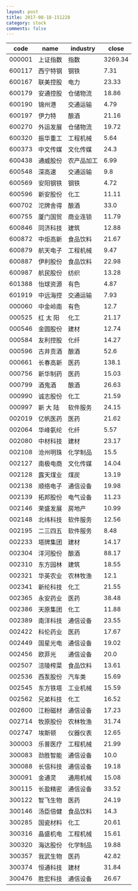 ```yaml
---
layout: post
title: 2017-08-18-151228
category: stock
comments: false
---
```

| code   |   name   |  industry  |  close  |
|--------|----------|------------|---------|
| 000001 | 上证指数 |    指数    | 3269.34 |
| 600117 | 西宁特钢 |    钢铁    |   7.31  |
| 600167 | 联美控股 |    电力    |  23.33  |
| 600179 | 安通控股 |  仓储物流  |  18.86  |
| 600190 |  锦州港  |  交通运输  |   4.79  |
| 600197 |  伊力特  |    酿酒    |  21.16  |
| 600270 | 外运发展 |  仓储物流  |  19.72  |
| 600320 | 振华重工 |  工程机械  |   5.64  |
| 600373 | 中文传媒 |  文化传媒  |   24.3  |
| 600438 | 通威股份 | 农产品加工 |   6.99  |
| 600548 |  深高速  |  交通运输  |   9.8   |
| 600569 | 安阳钢铁 |    钢铁    |   4.72  |
| 600596 | 新安股份 |    化工    |  11.11  |
| 600702 | 沱牌舍得 |    酿酒    |   33.0  |
| 600755 | 厦门国贸 |  商业连锁  |  11.79  |
| 600846 | 同济科技 |    建筑    |  12.88  |
| 600872 | 中炬高新 |  食品饮料  |  21.67  |
| 600879 | 航天电子 |  工程机械  |   9.47  |
| 600887 | 伊利股份 |  食品饮料  |  22.98  |
| 600987 | 航民股份 |    纺织    |  13.28  |
| 601388 | 怡球资源 |    有色    |   4.87  |
| 601919 | 中远海控 |  交通运输  |   7.93  |
| 000060 | 中金岭南 |    有色    |   12.7  |
| 000525 | 红 太 阳 |    化工    |  21.17  |
| 000546 | 金圆股份 |    建材    |  12.74  |
| 000584 | 友利控股 |    化纤    |  14.27  |
| 000596 | 古井贡酒 |    酿酒    |   52.6  |
| 000661 | 长春高新 |    医药    |  138.1  |
| 000756 | 新华制药 |    医药    |  15.03  |
| 000799 |  酒鬼酒  |    酿酒    |  26.63  |
| 000990 | 诚志股份 |    化工    |  21.59  |
| 000997 | 新 大 陆 |  软件服务  |  24.15  |
| 002019 | 亿帆医药 |    医药    |  21.62  |
| 002064 | 华峰氨纶 |    化纤    |   5.57  |
| 002080 | 中材科技 |    建材    |  23.17  |
| 002108 | 沧州明珠 |  化学制品  |   15.5  |
| 002127 | 南极电商 |  文化传媒  |  14.04  |
| 002128 | 露天煤业 |    煤炭    |  13.19  |
| 002138 | 顺络电子 |  通信设备  |  19.98  |
| 002139 | 拓邦股份 |  电气设备  |  11.23  |
| 002146 | 荣盛发展 |   房地产   |  10.99  |
| 002148 | 北纬科技 |  软件服务  |  12.56  |
| 002195 | 二三四五 |  软件服务  |   8.48  |
| 002233 | 塔牌集团 |    建材    |  14.17  |
| 002304 | 洋河股份 |    酿酒    |  88.17  |
| 002310 | 东方园林 |    建筑    |  18.55  |
| 002321 | 华英农业 |  农林牧渔  |   12.1  |
| 002341 | 新纶科技 |    化工    |  21.55  |
| 002365 | 永安药业 |    医药    |  38.48  |
| 002386 | 天原集团 |    化工    |  11.88  |
| 002389 | 南洋科技 |  通信设备  |  23.55  |
| 002422 | 科伦药业 |    医药    |  17.67  |
| 002449 | 国星光电 |  通信设备  |  19.02  |
| 002456 |  欧菲光  |  通信设备  |   20.0  |
| 002507 | 涪陵榨菜 |  食品饮料  |  13.61  |
| 002536 | 西泵股份 |   汽车类   |  15.69  |
| 002545 | 东方铁塔 |  工业机械  |  15.59  |
| 002562 | 兄弟科技 |    化工    |  16.52  |
| 002600 | 江粉磁材 |  通信设备  |  17.23  |
| 002714 | 牧原股份 |  农林牧渔  |  31.74  |
| 002747 |  埃斯顿  |  仪器仪表  |  12.65  |
| 300003 | 乐普医疗 |  工程机械  |  21.99  |
| 300083 | 劲胜智能 |  通信设备  |   10.0  |
| 300088 | 长信科技 |  通信设备  |  19.18  |
| 300091 |  金通灵  |  通用机械  |  15.08  |
| 300115 | 长盈精密 |  通信设备  |  33.52  |
| 300122 | 智飞生物 |    医药    |  24.19  |
| 300146 | 汤臣倍健 |  食品饮料  |   14.3  |
| 300285 | 国瓷材料 |    化工    |  20.61  |
| 300316 | 晶盛机电 |  工程机械  |  15.61  |
| 300320 | 海达股份 |  化学制品  |  19.88  |
| 300357 | 我武生物 |    医药    |  42.82  |
| 300374 | 恒通科技 |    建材    |  31.84  |
| 300476 | 胜宏科技 |  通信设备  |  26.67  |
